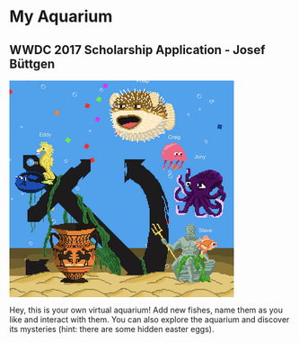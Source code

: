 # My Aquarium
## WWDC 2017 Scholarship Application - Josef Büttgen

<a href="https://www.youtube.com/watch?v=h-HEcJvJjZ8"><img src="./aquarium_screenshot.png" align="center" height="385" width="400" ></a>

Hey, this is your own virtual aquarium! Add new fishes, name them as you like and interact with them. You can also explore the aquarium and discover its mysteries (hint: there are some hidden easter eggs).
